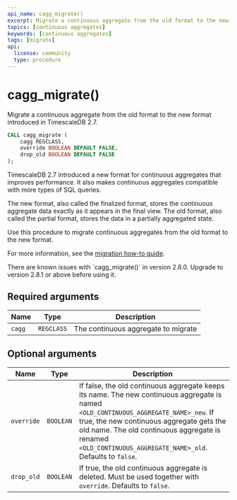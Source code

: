 ```yaml
---
api_name: cagg_migrate()
excerpt: Migrate a continuous aggregate from the old format to the new format introduced in TimescaleDB 2.7
topics: [continuous aggregates]
keywords: [continuous aggregates]
tags: [migrate]
api:
  license: community
  type: procedure
---
```


# cagg_migrate() <Tag type="community" content="Community" />

Migrate a continuous aggregate from the old format to  the new format introduced
in TimescaleDB 2.7.

```sql
CALL cagg_migrate (
    cagg REGCLASS,
    override BOOLEAN DEFAULT FALSE,
    drop_old BOOLEAN DEFAULT FALSE
);
```

TimescaleDB 2.7 introduced a new format for continuous aggregates that improves
performance. It also makes continuous aggregates compatible with more types of
SQL queries.

The new format, also called the finalized format, stores the continuous
aggregate data exactly as it appears in the final view. The old format, also
called the partial format, stores the data in a partially aggregated state.

Use this procedure to migrate continuous aggregates from the old format to the
new format.

For more information, see the [migration how-to guide][how-to-migrate].

<Highlight type="warning">
There are known issues with `cagg_migrate()` in version 2.8.0.
Upgrade to version 2.8.1 or above before using it.
</Highlight>

## Required arguments

|Name|Type|Description|
|-|-|-|
|`cagg`|`REGCLASS`|The continuous aggregate to migrate|

## Optional arguments

|Name|Type|Description|
|-|-|-|
|`override`|`BOOLEAN`|If false, the old continuous aggregate keeps its name. The new continuous aggregate is named `<OLD_CONTINUOUS_AGGREGATE_NAME>_new`. If true, the new continuous aggregate gets the old name. The old continuous aggregate is renamed `<OLD_CONTINUOUS_AGGREGATE_NAME>_old`. Defaults to `false`.|
|`drop_old`|`BOOLEAN`|If true, the old continuous aggregate is deleted. Must be used together with `override`. Defaults to `false`.|

[how-to-migrate]: /use-timescale/:currentVersion:/continuous-aggregates/migrate/
